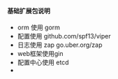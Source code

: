 #### 基础扩展包说明
  * orm 使用 gorm 
  * 配置使用 github.com/spf13/viper
  * 日志使用 zap go.uber.org/zap
  * web框架使用gin
  * 配置中心使用 etcd
  * 


